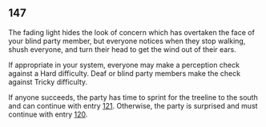 ## 147

The fading light hides the look of concern which has overtaken the face of your blind party member, but everyone notices when they stop walking, shush everyone, and turn their head to get the wind out of their ears.

If appropriate in your system, everyone may make a perception check against a Hard difficulty.
Deaf or blind party members make the check against Tricky difficulty.

If anyone succeeds, the party has time to sprint for the treeline to the south and can continue with entry [121](121-scrappers-treeline.md).
Otherwise, the party is surprised and must continue with entry [120](120-scrappers-incoming.md).
